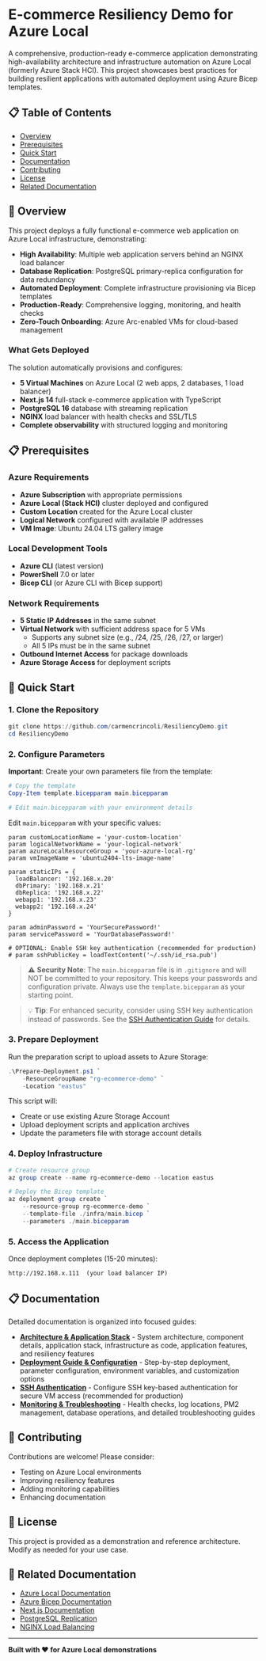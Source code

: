 # E-commerce Resiliency Demo for Azure Local

A comprehensive, production-ready e-commerce application demonstrating high-availability architecture and infrastructure automation on Azure Local (formerly Azure Stack HCI). This project showcases best practices for building resilient applications with automated deployment using Azure Bicep templates.

## 📋 Table of Contents

- [Overview](#overview)
- [Prerequisites](#prerequisites)
- [Quick Start](#quick-start)
- [Documentation](#documentation)
- [Contributing](#contributing)
- [License](#license)
- [Related Documentation](#related-documentation)

## 🎯 Overview

This project deploys a fully functional e-commerce web application on Azure Local infrastructure, demonstrating:

- **High Availability**: Multiple web application servers behind an NGINX load balancer
- **Database Replication**: PostgreSQL primary-replica configuration for data redundancy
- **Automated Deployment**: Complete infrastructure provisioning via Bicep templates
- **Production-Ready**: Comprehensive logging, monitoring, and health checks
- **Zero-Touch Onboarding**: Azure Arc-enabled VMs for cloud-based management

### What Gets Deployed

The solution automatically provisions and configures:
- **5 Virtual Machines** on Azure Local (2 web apps, 2 databases, 1 load balancer)
- **Next.js 14** full-stack e-commerce application with TypeScript
- **PostgreSQL 16** database with streaming replication
- **NGINX** load balancer with health checks and SSL/TLS
- **Complete observability** with structured logging and monitoring

## 📋 Prerequisites

### Azure Requirements
- **Azure Subscription** with appropriate permissions
- **Azure Local (Stack HCI)** cluster deployed and configured
- **Custom Location** created for the Azure Local cluster
- **Logical Network** configured with available IP addresses
- **VM Image**: Ubuntu 24.04 LTS gallery image

### Local Development Tools
- **Azure CLI** (latest version)
- **PowerShell** 7.0 or later
- **Bicep CLI** (or Azure CLI with Bicep support)

### Network Requirements
- **5 Static IP Addresses** in the same subnet
- **Virtual Network** with sufficient address space for 5 VMs
  - Supports any subnet size (e.g., /24, /25, /26, /27, or larger)
  - All 5 IPs must be in the same subnet
- **Outbound Internet Access** for package downloads
- **Azure Storage Access** for deployment scripts

## 🚀 Quick Start

### 1. Clone the Repository
```powershell
git clone https://github.com/carmencrincoli/ResiliencyDemo.git
cd ResiliencyDemo
```

### 2. Configure Parameters
**Important**: Create your own parameters file from the template:
```powershell
# Copy the template
Copy-Item template.bicepparam main.bicepparam

# Edit main.bicepparam with your environment details
```

Edit `main.bicepparam` with your specific values:
```bicep
param customLocationName = 'your-custom-location'
param logicalNetworkName = 'your-logical-network'
param azureLocalResourceGroup = 'your-azure-local-rg'
param vmImageName = 'ubuntu2404-lts-image-name'

param staticIPs = {
  loadBalancer: '192.168.x.20'
  dbPrimary: '192.168.x.21'
  dbReplica: '192.168.x.22'
  webapp1: '192.168.x.23'
  webapp2: '192.168.x.24'
}

param adminPassword = 'YourSecurePassword!'
param servicePassword = 'YourDatabasePassword!'

# OPTIONAL: Enable SSH key authentication (recommended for production)
# param sshPublicKey = loadTextContent('~/.ssh/id_rsa.pub')
```

> ⚠️ **Security Note**: The `main.bicepparam` file is in `.gitignore` and will NOT be committed to your repository. This keeps your passwords and configuration private. Always use the `template.bicepparam` as your starting point.

> 💡 **Tip**: For enhanced security, consider using SSH key authentication instead of passwords. See the [SSH Authentication Guide](documentation/SSH_AUTHENTICATION.md) for details.

### 3. Prepare Deployment
Run the preparation script to upload assets to Azure Storage:
```powershell
.\Prepare-Deployment.ps1 `
    -ResourceGroupName "rg-ecommerce-demo" `
    -Location "eastus"
```

This script will:
- Create or use existing Azure Storage Account
- Upload deployment scripts and application archives
- Update the parameters file with storage account details

### 4. Deploy Infrastructure
```powershell
# Create resource group
az group create --name rg-ecommerce-demo --location eastus

# Deploy the Bicep template
az deployment group create `
    --resource-group rg-ecommerce-demo `
    --template-file ./infra/main.bicep `
    --parameters ./main.bicepparam
```

### 5. Access the Application
Once deployment completes (15-20 minutes):
```
http://192.168.x.111  (your load balancer IP)
```

## 📋 Documentation

Detailed documentation is organized into focused guides:

- **[Architecture & Application Stack](documentation/ARCHITECTURE.md)** - System architecture, component details, application stack, infrastructure as code, application features, and resiliency features
- **[Deployment Guide & Configuration](documentation/DEPLOYMENT.md)** - Step-by-step deployment, parameter configuration, environment variables, and customization options
- **[SSH Authentication](documentation/SSH_AUTHENTICATION.md)** - Configure SSH key-based authentication for secure VM access (recommended for production)
- **[Monitoring & Troubleshooting](documentation/MONITORING.md)** - Health checks, log locations, PM2 management, database operations, and detailed troubleshooting guides

## 🤝 Contributing

Contributions are welcome! Please consider:
- Testing on Azure Local environments
- Improving resiliency features
- Adding monitoring capabilities
- Enhancing documentation

## 📝 License

This project is provided as a demonstration and reference architecture. Modify as needed for your use case.

## 🔗 Related Documentation

- [Azure Local Documentation](https://learn.microsoft.com/azure-stack/hci/)
- [Azure Bicep Documentation](https://learn.microsoft.com/azure/azure-resource-manager/bicep/)
- [Next.js Documentation](https://nextjs.org/docs)
- [PostgreSQL Replication](https://www.postgresql.org/docs/16/high-availability.html)
- [NGINX Load Balancing](https://nginx.org/en/docs/http/load_balancing.html)

---

**Built with ❤️ for Azure Local demonstrations**
